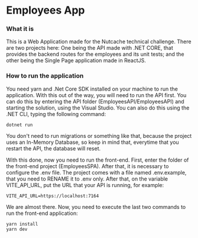 # Employees App

### What it is

This is a Web Application made for the Nutcache technical challenge. There are two projects here: One being the API made with .NET CORE, that provides the backend routes for the employees and its unit tests; and the other being the Single Page application made in ReactJS.

### How to run the application

You need yarn and .Net Core SDK installed on your machine to run the application. With this out of the way, you will need to run the API first. You can do this by entering the API folder (EmployeesAPI/EmployeesAPI) and starting the solution, using the Visual Studio. You can also do this using the .NET CLI, typing the following command:

```
dotnet run
```

You don't need to run migrations or something like that, because the project uses an In-Memory Database, so keep in mind that, everytime that you restart the API, the database will reset.

With this done, now you need to run the front-end. First, enter the folder of the front-end project (EmployeesSPA). After that, it is necessary to configure the .env file. The project comes with a file named .env.example, that you need to RENAME it to .env only. After that, on the variable VITE_API_URL, put the URL that your API is running, for example:

```
VITE_API_URL=https://localhost:7164
```

We are almost there. Now, you need to execute the last two commands to run the front-end application:

```
yarn install
yarn dev
```
